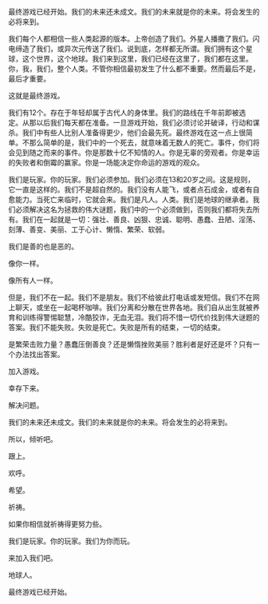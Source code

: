 最终游戏已经开始。我们的未来还未成文。我们的未来就是你的未来。将会发生的必将来到。

我们每个人都相信一些人类起源的版本。上帝创造了我们。外星人播撒了我们。闪电缔造了我们，或异次元传送了我们。说到底，怎样都无所谓。我们拥有这个星球，这个世界，这个地球。我们来到这里，我们已经在这里了，我们都在这里。你，我，我们，整个人类。不管你相信最初发生了什么都不重要。然而最后不是，最后才重要。

这就是最终游戏。

我们有12个。存在于年轻却属于古代人的身体里。我们的路线在千年前即被选定。从那以后我们每天都在准备。一旦游戏开始，我们必须讨论并破译，行动和谋杀。我们中有些人比别人准备得更少，他们会最先死。最终游戏在这一点上很简单。不那么简单的是，我们中的一个死去，就意味着无数人的死亡。事件，你们将会见到随之而来的事件。你是那数十亿不知情的人。你是无辜的旁观者。你是幸运的失败者和倒霉的赢家。你是一场能决定你命运的游戏的观众。

我们是玩家。你的玩家。我们必须参加。我们必须在13和20岁之间。这是规则，它一直是这样的。我们不是超自然的。我们没有人能飞，或者点石成金，或者有自愈能力。当死亡来临时，它就会来。我们是凡人。人类。我们是地球的继承者。我们必须解决这名为拯救的伟大谜题，我们中的一个必须做到，否则我们都将失去所有。我们在一起就是一切：强壮、善良、凶狠、忠诚、聪明、愚蠢、丑陋、淫荡、刻薄、善变、美丽、工于心计、懒惰、繁荣、软弱。

我们是善的也是恶的。

像你一样。

像所有人一样。

但是，我们不在一起。我们不是朋友。我们不给彼此打电话或发短信。我们不在网上聊天，或坐在一起喝杯咖啡。我们分离和分散在世界各地。我们自从出生就被养育和训练得警惕聪慧，冷酷狡诈，无血无泪。我们将不惜一切代价找到伟大谜题的答案。我们不能失败。失败是死亡。失败是所有的结束，一切的结束。

是繁荣击败力量？愚蠢压倒善良？还是懒惰挫败美丽？胜利者是好还是坏？只有一个办法找出答案。

加入游戏。

幸存下来。

解决问题。

我们的未来还未成文。我们的未来就是你的未来。将会发生的必将来到。

所以，倾听吧。

跟上。

欢呼。

希望。

祈祷。

如果你相信就祈祷得更努力些。

我们是玩家。你的玩家。我们为你而玩。

来加入我们吧。

地球人。

最终游戏已经开始。